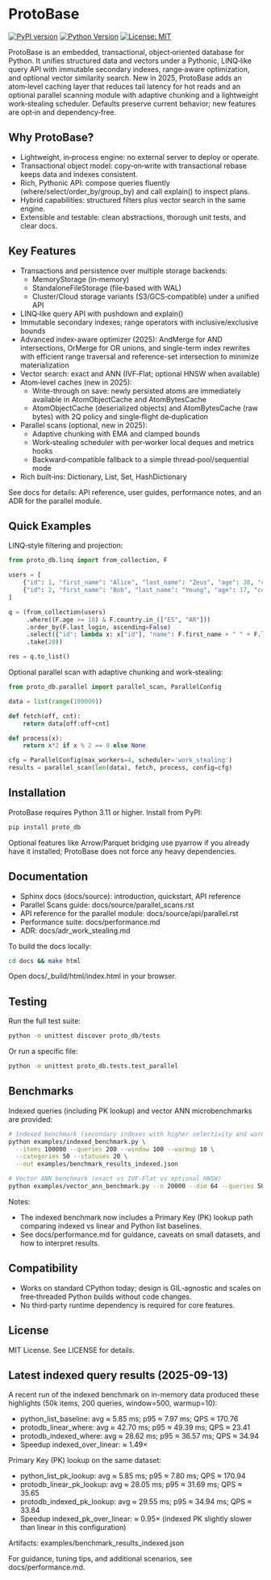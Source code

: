 # ProtoBase

[![PyPI version](https://img.shields.io/pypi/v/proto_db.svg)](https://pypi.org/project/proto_db/)
[![Python Version](https://img.shields.io/pypi/pyversions/proto_db.svg)](https://pypi.org/project/proto_db/)
[![License: MIT](https://img.shields.io/badge/License-MIT-blue.svg)](LICENSE)

ProtoBase is an embedded, transactional, object‑oriented database for Python. It unifies structured data and vectors under a Pythonic, LINQ‑like query API with immutable secondary indexes, range‑aware optimization, and optional vector similarity search. New in 2025, ProtoBase adds an atom‑level caching layer that reduces tail latency for hot reads and an optional parallel scanning module with adaptive chunking and a lightweight work‑stealing scheduler. Defaults preserve current behavior; new features are opt‑in and dependency‑free.

## Why ProtoBase?

- Lightweight, in‑process engine: no external server to deploy or operate.
- Transactional object model: copy‑on‑write with transactional rebase keeps data and indexes consistent.
- Rich, Pythonic API: compose queries fluently (where/select/order_by/group_by) and call explain() to inspect plans.
- Hybrid capabilities: structured filters plus vector search in the same engine.
- Extensible and testable: clean abstractions, thorough unit tests, and clear docs.

## Key Features

- Transactions and persistence over multiple storage backends:
  - MemoryStorage (in‑memory)
  - StandaloneFileStorage (file‑based with WAL)
  - Cluster/Cloud storage variants (S3/GCS‑compatible) under a unified API
- LINQ‑like query API with pushdown and explain()
- Immutable secondary indexes; range operators with inclusive/exclusive bounds
- Advanced index-aware optimizer (2025): AndMerge for AND intersections, OrMerge for OR unions, and single-term index rewrites with efficient range traversal and reference-set intersection to minimize materialization
- Vector search: exact and ANN (IVF‑Flat; optional HNSW when available)
- Atom‑level caches (new in 2025):
  - Write-through on save: newly persisted atoms are immediately available in AtomObjectCache and AtomBytesCache
  - AtomObjectCache (deserialized objects) and AtomBytesCache (raw bytes) with 2Q policy and single‑flight de‑duplication
- Parallel scans (optional, new in 2025):
  - Adaptive chunking with EMA and clamped bounds
  - Work‑stealing scheduler with per‑worker local deques and metrics hooks
  - Backward‑compatible fallback to a simple thread‑pool/sequential mode
- Rich built‑ins: Dictionary, List, Set, HashDictionary

See docs for details: API reference, user guides, performance notes, and an ADR for the parallel module.

## Quick Examples

LINQ‑style filtering and projection:

```python
from proto_db.linq import from_collection, F

users = [
    {"id": 1, "first_name": "Alice", "last_name": "Zeus", "age": 30, "country": "ES", "status": "active", "email": "a@example.com", "last_login": 5},
    {"id": 2, "first_name": "Bob", "last_name": "Young", "age": 17, "country": "AR", "status": "inactive", "email": "b@example.com", "last_login": 10},
]

q = (from_collection(users)
     .where((F.age >= 18) & F.country.in_(["ES", "AR"]))
     .order_by(F.last_login, ascending=False)
     .select({"id": lambda x: x["id"], "name": F.first_name + " " + F.last_name})
     .take(20))

res = q.to_list()
```

Optional parallel scan with adaptive chunking and work‑stealing:

```python
from proto_db.parallel import parallel_scan, ParallelConfig

data = list(range(100000))

def fetch(off, cnt):
    return data[off:off+cnt]

def process(x):
    return x*2 if x % 2 == 0 else None

cfg = ParallelConfig(max_workers=4, scheduler='work_stealing')
results = parallel_scan(len(data), fetch, process, config=cfg)
```

## Installation

ProtoBase requires Python 3.11 or higher. Install from PyPI:

```bash
pip install proto_db
```

Optional features like Arrow/Parquet bridging use pyarrow if you already have it installed; ProtoBase does not force any heavy dependencies.

## Documentation

- Sphinx docs (docs/source): introduction, quickstart, API reference
- Parallel Scans guide: docs/source/parallel_scans.rst
- API reference for the parallel module: docs/source/api/parallel.rst
- Performance suite: docs/performance.md
- ADR: docs/adr_work_stealing.md

To build the docs locally:

```bash
cd docs && make html
```

Open docs/_build/html/index.html in your browser.

## Testing

Run the full test suite:

```bash
python -m unittest discover proto_db/tests
```

Or run a specific file:

```bash
python -m unittest proto_db.tests.test_parallel
```

## Benchmarks

Indexed queries (including PK lookup) and vector ANN microbenchmarks are provided:

```bash
# Indexed benchmark (secondary indexes with higher selectivity and warmup)
python examples/indexed_benchmark.py \
  --items 100000 --queries 200 --window 100 --warmup 10 \
  --categories 50 --statuses 20 \
  --out examples/benchmark_results_indexed.json

# Vector ANN benchmark (exact vs IVF‑Flat vs optional HNSW)
python examples/vector_ann_benchmark.py --n 20000 --dim 64 --queries 50 --k 10 --out examples/benchmark_results_vectors.json
```

Notes:
- The indexed benchmark now includes a Primary Key (PK) lookup path comparing indexed vs linear and Python list baselines.
- See docs/performance.md for guidance, caveats on small datasets, and how to interpret results.

## Compatibility

- Works on standard CPython today; design is GIL‑agnostic and scales on free‑threaded Python builds without code changes.
- No third‑party runtime dependency is required for core features.

## License

MIT License. See LICENSE for details.



## Latest indexed query results (2025-09-13)

A recent run of the indexed benchmark on in-memory data produced these highlights (50k items, 200 queries, window=500, warmup=10):
- python_list_baseline: avg ≈ 5.85 ms; p95 ≈ 7.97 ms; QPS ≈ 170.76
- protodb_linear_where: avg ≈ 42.70 ms; p95 ≈ 49.39 ms; QPS ≈ 23.41
- protodb_indexed_where: avg ≈ 28.62 ms; p95 ≈ 36.57 ms; QPS ≈ 34.94
- Speedup indexed_over_linear: ≈ 1.49×

Primary Key (PK) lookup on the same dataset:
- python_list_pk_lookup: avg ≈ 5.85 ms; p95 ≈ 7.80 ms; QPS ≈ 170.94
- protodb_linear_pk_lookup: avg ≈ 28.05 ms; p95 ≈ 31.69 ms; QPS ≈ 35.65
- protodb_indexed_pk_lookup: avg ≈ 29.55 ms; p95 ≈ 34.94 ms; QPS ≈ 33.84
- Speedup indexed_pk_over_linear: ≈ 0.95× (indexed PK slightly slower than linear in this configuration)

Artifacts: examples/benchmark_results_indexed.json

For guidance, tuning tips, and additional scenarios, see docs/performance.md.
